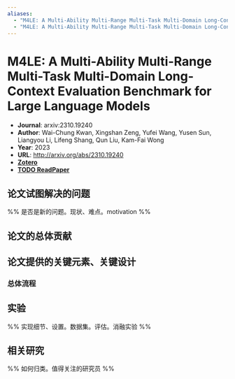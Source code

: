 ```yaml
---
aliases:
  - "M4LE: A Multi-Ability Multi-Range Multi-Task Multi-Domain Long-Context Evaluation Benchmark for Large Language Models"
  - "M4LE: A Multi-Ability Multi-Range Multi-Task Multi-Domain Long-Context Evaluation Benchmark for Large Language Models, 2023"
---
```

# M4LE: A Multi-Ability Multi-Range Multi-Task Multi-Domain Long-Context Evaluation Benchmark for Large Language Models

- **Journal**: arxiv:2310.19240
- **Author**: Wai-Chung Kwan, Xingshan Zeng, Yufei Wang, Yusen Sun, Liangyou Li, Lifeng Shang, Qun Liu, Kam-Fai Wong
- **Year**: 2023
- **URL**: http://arxiv.org/abs/2310.19240
- [**Zotero**](zotero://select/items/@2023M4LEMultiAbilityMultiRangeKwan)
- [**TODO ReadPaper**](https://readpaper.com/...)

## 论文试图解决的问题

%% 是否是新的问题。现状、难点。motivation %%

## 论文的总体贡献

## 论文提供的关键元素、关键设计

### 总体流程

## 实验

%% 实现细节、设置。数据集。评估。消融实验 %%

## 相关研究

%% 如何归类。值得关注的研究员 %%
